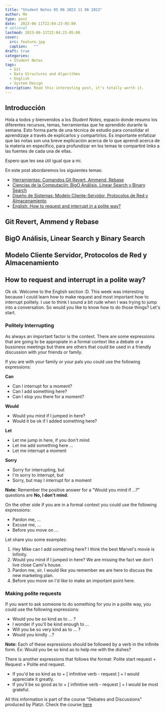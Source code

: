 ```yaml
---
title: "Student Notes 05 06 2023 11 06 2023"
author: Me
type: post
date:  2023-06-11T22:04:23-05:00
# optional
lastmod: 2023-06-11T22:04:23-05:00
cover:
  src: feature.jpg
  caption:   ""
draft: true
categories:
  - Student Notes
tags:
  - Git
  - Data Structures and Algorithms
  - English
  - System Design
description: Read this interesting post, it's totally worth it.
---
```


## Introducción

Hola a todos y bienvenidos a los *Student Notes*, espacio donde resumo los diferentes recursos, temas, herramientas que he aprendido durante la semana. Esto forma parte de una técnica de estudio para consolidar el aprendizaje a través de explicarlos y compartirlos. Es importante enfatizar que las notas son una breve explicación acerca de lo que aprendí acerca de la materia en específico, para profundizar en los temas te compartiré links a las fuentes de cada una de ellas.

Espero que les sea útil igual que a mi. 

En este post abordaremos los siguientes temas:

* [Herramientas: Comandos Git Revert, Ammend, Rebase](#git-revert-ammend-y-rebase-a-namegit-a)
* [Ciencias de la Computaciín: BigO Análisis, Linear Search y Binary Search](#bigo-an%c3%a1lisis-linear-search-y-binary-search)
* [Diseño de Sistemas: Modelo Cliente-Servidor, Protocolos de Red y Almacenamiento](#modelo-cliente-servidor-protocolos-de-red-y-almacenamiento)
* [English: How to request and interrupt in a polite way?](#how-to-request-and-interrupt-in-a-polite-way)

## Git Revert, Ammend y Rebase

## BigO Análisis, Linear Search y Binary Search

## Modelo Cliente Servidor, Protocolos de Red y Almacenamiento

## How to request and interrupt in a polite way?

Ok ok. Welcome to the English section :D. This week was interesting because I could learn how to make request and most important how to interrupt politely. I use to think I sound a bit rude when I was trying to jump into a conversation. So would you like to know how to do those things? Let's start.

### Politely Interrupting 

As always an important factor is the context. There are some expressions that are going to be appropiate in a formal context like a debate or a bussiness meetings but there are others that could be used in a friendly discussion with your friends or family.

If you are with your family or your pals you could use the following expressions:

**Can**

* Can I interrupt for a moment?
* Can I add something here?
* Can I stop you there for a moment?

**Would**

* Would you mind if I jumped in here?
* Would it be ok if I added something here?

**Let**

* Let me jump in here, if you don't mind
* Let me add something here ...
* Let me interrupt a moment

**Sorry**

* Sorry for interrupting, but
* I'm sorry to interrupt, but
* Sorry, but may I interrupt for a moment

__Note:__ Remember the positive answer for a "Would you mind if ...?" questions are **No, I don't mind**.

On the other side if you are in a formal context you could use the following expressions:

* Pardon me, ...
* Excuse me, ...
* Before you move on ...

Let share you some examples:

1. Hey Mike can I add something here? I think the best Marvel's movie is Infinity.
2. Would you mind if I jumped in here? We are missing the fact we don't live close Cami's house.
3. Pardon me, sir. I would like you remember we are here to discuss the new marketing plan.
4. Before you move on I'd like to make an important point here.

### Making polite requests

If you want to ask someone to do something for you in a polite way, you could use the following expressions:

* Would you be so kind as to ... ?
* I wonder if you'll be kind enough to ...
* Will you be so very kind as to ... ?
* Would you kindly ...?

__Note:__ Each of these expressions should be followed by a verb in the infinite form. Ex: Would you be so kind as to help me with the dishes?

There is another expressions that follows the format: Polite start request + Request + Polite end request.

* If you'd be so kind as to + [ infinitive verb - request ] + I would appreciate it greatly.
* If you'll be so good as to + [ infinitive verb - request ] + I would be most grateful.

All this information is part of the course "Debates and Discussions" produced by Platzi. Check the course [here](https://platzi.com/clases/2976-ingles-avanzado-argumentacion/49060-introduction-to-the-course/)

